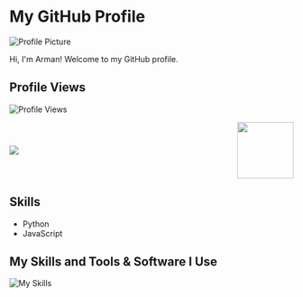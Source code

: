 # My GitHub Profile

![Profile Picture](profile_picture.jpg)

Hi, I'm Arman! Welcome to my GitHub profile.

## Profile Views

![Profile Views](https://komarev.com/ghpvc/?username=blackaleader)


<div style="display: flex; align-items: center;">
  <a href="https://github.com/anuraghazra/github-readme-stats" style="flex: 1;">
    <img align="center" src="https://github-readme-stats.vercel.app/api/top-langs/?username=blackaleader&layout=compact&theme=buefy&hide_border=true" />
  </a>
  <img src="https://github.com/blackaleader/blackaleader/blob/main/redrose.gif?raw=true" style="width: 100px; height: auto;">
</div>

## Skills

- Python
- JavaScript


## My Skills and Tools & Software I Use
![My Skills](https://skillicons.dev/icons?i=js,html,css,nodejs,vscode,cloudflare,discord,github,git,py,mysql)

<!-- ## Contact Me

- LinkedIn: [Arman A](https://www.linkedin.com/in/yourprofile/) -->
